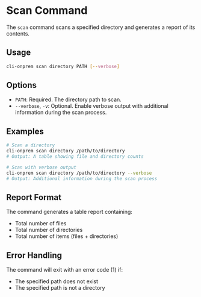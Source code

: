 # Scan Command

The `scan` command scans a specified directory and generates a report of its contents.

## Usage

```bash
cli-onprem scan directory PATH [--verbose]
```

## Options

- `PATH`: Required. The directory path to scan.
- `--verbose`, `-v`: Optional. Enable verbose output with additional information during the scan process.

## Examples

```bash
# Scan a directory
cli-onprem scan directory /path/to/directory
# Output: A table showing file and directory counts

# Scan with verbose output
cli-onprem scan directory /path/to/directory --verbose
# Output: Additional information during the scan process
```

## Report Format

The command generates a table report containing:
- Total number of files
- Total number of directories
- Total number of items (files + directories)

## Error Handling

The command will exit with an error code (1) if:
- The specified path does not exist
- The specified path is not a directory
